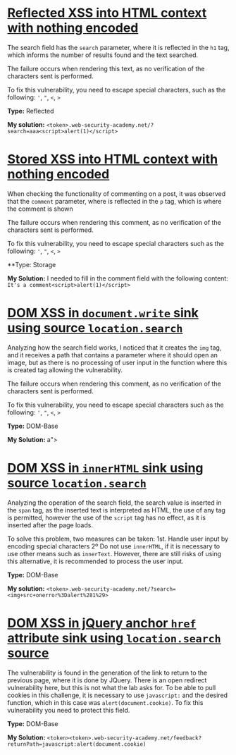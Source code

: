 # [Reflected XSS into HTML context with nothing encoded](https://portswigger.net/web-security/cross-site-scripting/reflected/lab-html-context-nothing-encoded)

The search field has the `search` parameter, where it is reflected in the `h1` tag, which informs the number of results found and the text searched.

The failure occurs when rendering this text, as no verification of the characters sent is performed.

To fix this vulnerability, you need to escape special characters, such as the following: `'`, `"`, `<`, `>`

**Type:** Reflected

**My solution:** `<token>.web-security-academy.net/?search=aaa<script>alert(1)</script>`

# [Stored XSS into HTML context with nothing encoded](https://portswigger.net/web-security/cross-site-scripting/stored/lab-html-context-nothing-encoded)

When checking the functionality of commenting on a post, it was observed that the `comment` parameter, where is reflected in the `p` tag, which is where the comment is shown

The failure occurs when rendering this comment, as no verification of the characters sent is performed.

To fix this vulnerability, you need to escape special characters such as the following: `'`, `"`, `<`, `>`

**Type: Storage

**My Solution:** I needed to fill in the comment field with the following content: `It's a comment<script>alert(1)</script>`

# [DOM XSS in `document.write` sink using source `location.search`](https://portswigger.net/web-security/cross-site-scripting/dom-based/lab-document-write-sink)

Analyzing how the search field works, I noticed that it creates the `img` tag, and it receives a path that contains a parameter where it should open an image, but as there is no processing of user input in the function where this is created tag allowing the vulnerability.

The failure occurs when rendering this comment, as no verification of the characters sent is performed.

To fix this vulnerability, you need to escape special characters such as the following: `'`, `"`, `<`, `>`

**Type:** DOM-Base

**My Solution:** a"><script>alert(document.cookies)</script>

# [DOM XSS in `innerHTML` sink using source `location.search`](https://portswigger.net/web-security/cross-site-scripting/dom-based/lab-innerhtml-sink)

Analyzing the operation of the search field, the search value is inserted in the `span` tag, as the inserted text is interpreted as HTML, the use of any tag is permitted, however the use of the `script` tag has no effect, as it is inserted after the page loads.

To solve this problem, two measures can be taken:
1st. Handle user input by encoding special characters
2º Do not use `innerHTML`, if it is necessary to use other means such as `innerText`. However, there are still risks of using this alternative, it is recommended to process the user input.

**Type:** DOM-Base

**My solution:** `<token>.web-security-academy.net/?search=<img+src+onerror%3Dalert%281%29>`

# [DOM XSS in jQuery anchor `href` attribute sink using `location.search` source](https://portswigger.net/web-security/cross-site-scripting/dom-based/lab-jquery-href-attribute-sink)

The vulnerability is found in the generation of the link to return to the previous page, where it is done by JQuery. There is an open redirect vulnerability here, but this is not what the lab asks for.
To be able to pull cookies in this challenge, it is necessary to use `javascript:` and the desired function, which in this case was `alert(document.cookie)`.
To fix this vulnerability you need to protect this field.

**Type:** DOM-Base

**My Solution:** `<token><token>.web-security-academy.net/feedback?returnPath=javascript:alert(document.cookie)`




















